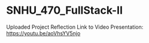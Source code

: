 # SNHU_470_FullStack-II

Uploaded Project Reflection
Link to Video Presentation: https://youtu.be/aoVhsYV5njo
